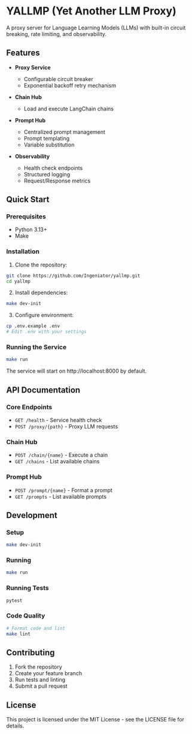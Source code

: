 # YALLMP (Yet Another LLM Proxy)

A proxy server for Language Learning Models (LLMs) with built-in circuit breaking, rate limiting, and observability.

## Features

- **Proxy Service**
  - Configurable circuit breaker
  - Exponential backoff retry mechanism

- **Chain Hub**
  - Load and execute LangChain chains

- **Prompt Hub**
  - Centralized prompt management
  - Prompt templating
  - Variable substitution

- **Observability**
  - Health check endpoints
  - Structured logging
  - Request/Response metrics

## Quick Start

### Prerequisites
- Python 3.13+
- Make

### Installation

1. Clone the repository:
```bash
git clone https://github.com/Ingeniator/yallmp.git
cd yallmp
```

2. Install dependencies:
```bash
make dev-init
```

3. Configure environment:
```bash
cp .env.example .env
# Edit .env with your settings
```

### Running the Service

```bash
make run
```

The service will start on http://localhost:8000 by default.

## API Documentation

### Core Endpoints

- `GET /health` - Service health check
- `POST /proxy/{path}` - Proxy LLM requests

### Chain Hub

- `POST /chain/{name}` - Execute a chain
- `GET /chains` - List available chains

### Prompt Hub

- `POST /prompt/{name}` - Format a prompt
- `GET /prompts` - List available prompts

## Development

### Setup
```bash
make dev-init
```

### Running
```bash
make run
```

### Running Tests

```bash
pytest
```

### Code Quality

```bash
# Format code and lint
make lint
```

## Contributing

1. Fork the repository
2. Create your feature branch
3. Run tests and linting
4. Submit a pull request

## License

This project is licensed under the MIT License - see the LICENSE file for details.
